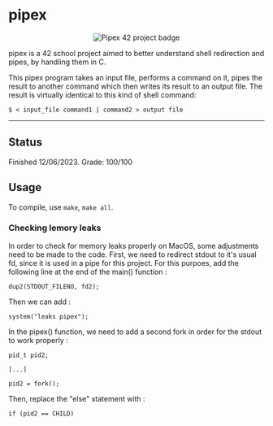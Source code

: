 # pipex

<p align="center">
  <img src="https://github.com/ArenKae/42-badges/blob/main/pipexe.png" alt="Pipex 42 project badge"/>
</p>

pipex is a 42 school project aimed to better understand shell redirection and pipes, by handling them in C.

This pipex program takes an input file, performs a command on it, pipes the result to another command which then writes its result to an output file. The result is virtually identical to this kind of shell command:
```
$ < input_file command1 | command2 > output file
```

---

## Status
Finished 12/06/2023. Grade: 100/100

## Usage
To compile, use ```make```, ```make all```.

### Checking lemory leaks
In order to check for memory leaks properly on MacOS, some adjustments need to be made to the code.
First, we need to redirect stdout to it's usual fd, since it is used in a pipe for this project. For this purpoes, add the following line at the end of the main() function :
```
dup2(STDOUT_FILENO, fd2);
```
Then we can add :
```
system("leaks pipex");
```
In the pipex() function, we need to add a second fork in order for the stdout to work properly :
```
pid_t pid2;

[...]

pid2 = fork();
```
Then, replace the "else" statement with :
```
if (pid2 == CHILD)
```

